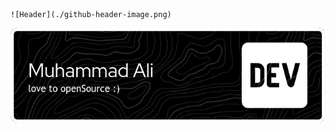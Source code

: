 	![Header](./github-header-image.png)


<div align="center">
	<img width = "657px" src="./github-header-image.png">
</div>
